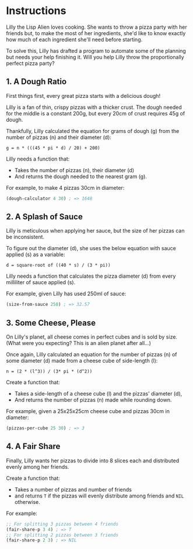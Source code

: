# Instructions

Lilly the Lisp Alien loves cooking. She wants to throw a pizza party with her friends but, to make the most of her ingredients, she'd like to know exactly how much of each ingredient she'll need before starting.

To solve this, Lilly has drafted a program to automate some of the planning but needs your help finishing it.
Will you help Lilly throw the proportionally perfect pizza party?

## 1. A Dough Ratio

First things first, every great pizza starts with a delicious dough!

Lilly is a fan of thin, crispy pizzas with a thicker crust.
The dough needed for the middle is a constant 200g, but every 20cm of crust requires 45g of dough.

Thankfully, Lilly calculated the equation for grams of dough (g) from the number of pizzas (n) and their diameter (d):

`g = n * (((45 * pi * d) / 20) + 200)`

Lilly needs a function that:
* Takes the number of pizzas (n), their diameter (d)
* And returns the dough needed to the nearest gram (g).

For example, to make 4 pizzas 30cm in diameter:

```lisp
(dough-calculator 4 30) ; => 1648
```

## 2. A Splash of Sauce

Lilly is meticulous when applying her sauce, but the size of her pizzas can be inconsistent.

To figure out the diameter (d), she uses the below equation with sauce applied (s) as a variable:

`d = square-root of ((40 * s) / (3 * pi))`

Lilly needs a function that calculates the pizza diameter (d) from every milliliter of sauce applied (s).

For example, given Lilly has used 250ml of sauce:

```lisp
(size-from-sauce 250) ; => 32.57
```

## 3. Some Cheese, Please

On Lilly's planet, all cheese comes in perfect cubes and is sold by size.
(What were you expecting? This is an alien planet after all...)

Once again, Lilly calculated an equation for the number of pizzas (n) of some diameter (d) made from a cheese cube of side-length (l):

`n = (2 * (l^3)) / (3* pi * (d^2))`

Create a function that:
* Takes a side-length of a cheese cube (l) and the pizzas' diameter (d),
* And returns the number of pizzas (n) made while rounding down.

For example, given a 25x25x25cm cheese cube and pizzas 30cm in diameter:

```lisp
(pizzas-per-cube 25 30) ; => 3
```

## 4. A Fair Share

Finally, Lilly wants her pizzas to divide into 8 slices each and distributed evenly among her friends.

Create a function that:
* Takes a number of pizzas and number of friends
* and returns `T` if the pizzas will evenly distribute among friends and `NIL` otherwise.

For example:

```lisp
;; For splitting 3 pizzas between 4 friends
(fair-share-p 3 4) ; => T
;; For splitting 2 pizzas between 3 friends
(fair-share-p 2 3) ; => NIL
```

